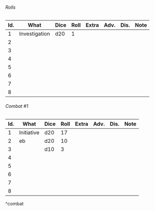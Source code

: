 

###### Rolls
| Id. | What          | Dice | Roll | Extra | Adv. | Dis. | Note |
| --- | ------------- | ---- | ---- | ----- | ---- | ---- | ---- |
| 1   | Investigation | d20  | 1    |       |      |      |      |
| 2   |               |      |      |       |      |      |      |
| 3   |               |      |      |       |      |      |      |
| 4   |               |      |      |       |      |      |      |
| 5   |               |      |      |       |      |      |      |
| 6   |               |      |      |       |      |      |      |
| 7   |               |      |      |       |      |      |      |
| 8   |               |      |      |       |      |      |      |

###### Combat #1
| Id. | What       | Dice | Roll | Extra | Adv. | Dis. | Note |
| --- | ---------- | ---- | ---- | ----- | ---- | ---- | ---- |
| 1   | Initiative | d20  | 17   |       |      |      |      |
| 2   | eb         |    d20  | 10   |       |      |      |      | 
| 3   |            |   d10   | 3     |       |      |      |      |
| 4   |            |      |      |       |      |      |      |
| 5   |            |      |      |       |      |      |      |
| 6   |            |      |      |       |      |      |      |
| 7   |            |      |      |       |      |      |      |
| 8   |            |      |      |       |      |      |      |
^combat